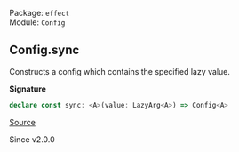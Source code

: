 Package: `effect`<br />
Module: `Config`<br />

## Config.sync

Constructs a config which contains the specified lazy value.

**Signature**

```ts
declare const sync: <A>(value: LazyArg<A>) => Config<A>
```

[Source](https://github.com/Effect-TS/effect/tree/main/packages/effect/src/Config.ts#L408)

Since v2.0.0